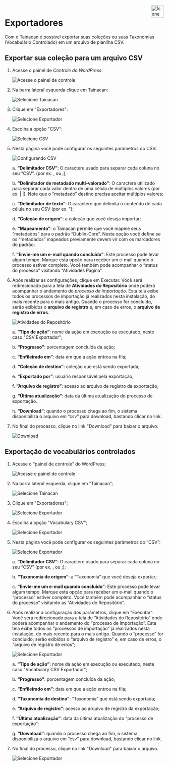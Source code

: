 <div style="float: right; margin-left: 1rem;">
	<img 
		alt="Ícone de Exportadores" 
		src="_assets/images/icon_exporters.png"
		width="40"
		height="40">
</div>

# Exportadores

Com o Tainacan é possível exportar suas coleções ou suas Taxonomias (Vocabulário Controlado) em um arquivo de planilha CSV.

## Exportar sua coleção para um arquivo CSV

1. Acesse o painel de *Controle do WordPress*:

   ![Acesse o painel de controle](\_assets\images\exportador_01.png)

   

2. Na barra lateral esquerda clique em Tainacan:

   ![Selecione Tainacan](\_assets\images\exportador_02.png)

   

3. Clique em "Exportadores":

   ![Selecione Exportador](\_assets\images\exportador_03.png)

   

4. Escolha a opção "CSV":

   ![Selecione CSV](\_assets\images\exportador_04.png)

   

5. Nesta página você pode configurar os seguintes parâmetros do CSV:

   ![Configurando CSV](\_assets\images\exportador_05.png)

   

   a. **“Delimitador CSV”**: O caractere usado para separar cada coluna no seu “CSV”. (por ex. , ou ;);

   b. **“Delimitador de metadado multi-valorado”**: O caractere utilizado para separar cada valor dentro de uma célula de múltiplos valores (por ex. | |). Note que o “metadado” destino precisa aceitar múltiplos valores;

   c. **“Delimitador de texto”**: O caractere que delimita o conteúdo de cada célula no seu CSV (por ex. ");

   d. **“Coleção de origem”**: a coleção que você deseja importar;

   e. **“Mapeamento”**: o Tainacan permite que você mapeie seus “metadados” para o padrão “Dublin-Core”. Nesta opção você define se os “metadados” mapeados previamente devem vir com os marcadores do padrão;

   f. **“Envie-me um e-mail quando concluído”**: Este processo pode levar algum tempo. Marque esta opção para receber um e-mail quando o processo estiver completo. Você também pode acompanhar o “status do processo” visitando “Atividades Página”.

   

6. Após realizar as configurações, clique em Executar. Você será redirecionado para a tela de **Atividades do Repositório** onde poderá acompanhar o andamento do *processo de importação*. Esta tela exibe todos os processos de importação já realizados nesta instalação, do mais recente para o mais antigo. Quando o processo for concluído, serão exibidos o **arquivo de registro** e, em caso de erros, o **arquivo de registro de erros**.

   ![Atividades do Repositório](\_assets\images\exportador_06.png)

   

   a. **“Tipo de ação”**: nome da ação em execução ou executado, neste caso "CSV Exportador";

   b. **“Progresso”**: porcentagem concluída da ação;

   c. **“Enfileirado em”**: data em que a ação entrou na fila;

   d. **“Coleção de destino”**: coleção que está sendo exportada;

   e. **“Exportado por”**: usuário responsável pela exportação;

   f. **“Arquivo de registro”**: acesso ao arquivo de registro da exportação;

   g. **“Última atualização”**: data da última atualização do processo de exportação.

   h. **“Download”**: quando o processo chega ao fim, o sistema disponibiliza o arquivo em “csv” para download, bastando clicar no link.

   

7. No final do processo, clique no link "Download" para baixar o arquivo:

   ![Download](\_assets\images\exportador_07.png)

   

## Exportação de vocabulários controlados

1. Acesse o “painel de controle” do WordPress; 

   ![Acesse o painel de controle](\_assets\images\exportador_01.png)

2. Na barra lateral esquerda, clique em “Tainacan”; 

   ![Selecione Tainacan](\_assets\images\exportador_02.png)

3. Clique em "Exportadores"; 

   ![Selecione Exportador](\_assets\images\exportador_03.png)

4. Escolha a opção "Vocabulary CSV";

   ![Selecione Exportador](\_assets\images\exportador_116.png)

5. Nesta página você pode configurar os seguintes parâmetros do “CSV”:

   ![Selecione Exportador](\_assets\images\exportador_117.png)

   a. **“Delimitador CSV”**: O caractere usado para separar cada coluna no seu “CSV” (por ex. , ou ;);

   b. **“Taxonomia de origem”**: a “Taxonomia” que você deseja exportar;

   c. **“Envie-me um e-mail quando concluído”**: Este processo pode levar algum tempo. Marque esta opção para receber um e-mail quando o “processo” estiver completo. Você também pode acompanhar o “status do processo” visitando as “Atividades do Repositório”.

6. Após realizar a configuração dos parâmetros, clique em "Executar". Você será redirecionado para a tela de “Atividades do Repositório” onde poderá acompanhar o andamento do “processo de importação”. Esta tela exibe todos os “processos de importação” já realizados nesta instalação, do mais recente para o mais antigo. Quando o “processo” for concluído, serão exibidos o “arquivo de registro” e, em caso de erros, o “arquivo de registro de erros”;

   ![Selecione Exportador](\_assets\images\exportador_118.png)

   a. **“Tipo de ação”**: nome da ação em execução ou executado, neste caso "Vocabulary CSV Exportador";

   b. **“Progresso"**: porcentagem concluída da ação;

   c. **“Enfileirado em”**: data em que a ação entrou na fila;

   d. **“Taxonomia de destino”**: “Taxonomia” que está sendo exportada;

   e. **“Arquivo de registro”**: acesso ao arquivo de registro da exportação;

   f. **“Última atualização”**: data da última atualização do “processo de exportação”;

   g. **“Download”**: quando o processo chega ao fim, o sistema disponibiliza o arquivo em “csv” para download, bastando clicar no link.

7. No final do processo, clique no link "Download" para baixar o arquivo.

   ![Selecione Exportador](\_assets\images\exportador_119.png)





